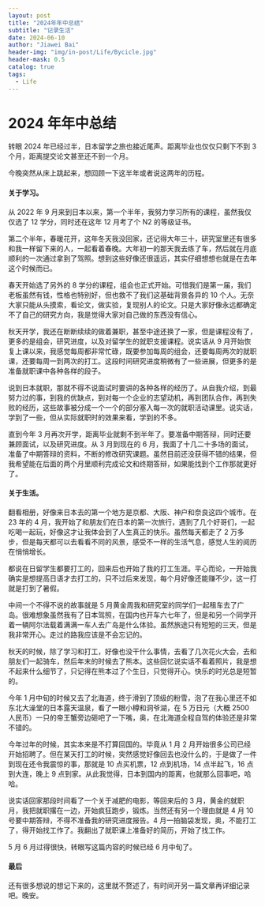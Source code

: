 ```yaml
---
layout: post
title: "2024年年中总结"
subtitle: "记录生活"
date: 2024-06-10
author: "Jiawei Bai"
header-img: "img/in-post/Life/Bycicle.jpg"
header-mask: 0.5
catalog: true
tags:
  - Life
---
```


# 2024 年年中总结

转眼 2024 年已经过半，日本留学之旅也接近尾声。距离毕业也仅仅只剩下不到 3 个月，距离提交论文甚至还不到一个月。

今晚突然从床上跳起来，想回顾一下这半年或者说这两年的历程。

#### 关于学习。

从 2022 年 9 月来到日本以来，第一个半年，我努力学习所有的课程，虽然我仅仅选了 12 学分，同时还在这年 12 月考了个 N2 的等级证书。

第二个半年，春暖花开，这年冬天我没回家，还记得大年三十，研究室里还有很多和我一样留下来的人，一起看着春晚。大年初一的那天我去练了车，然后就在月底顺利的一次通过拿到了驾照。想到这些好像还很遥远，其实仔细想想也就是在去年这个时候而已。

春天开始选了另外的 8 学分的课程，组会也正式开始。可惜我们是第一届，我们老板虽然有钱，性格也特别好，但也救不了我们这基础背景各异的 10 个人。无奈大家只能从头摸索，看论文，做实验，复现别人的论文。只是大家好像永远都确定不了自己的研究方向，我是觉得大家对自己做的东西没有信心。

秋天开学，我还在断断续续的做着兼职，甚至中途还换了一家，但是课程没有了，更多的是组会，研究进度，以及对留学生的就职支援课程。说实话从 9 月开始恢复上课以来，我感觉每周都非常忙碌，既要参加每周的组会，还要每周两次的就职课，还要每周一到两次的打工。这段时间研究进度稍微有了一些进展，但更多的是准备就职课中各种各样的段子。

说到日本就职，那就不得不说面试时要讲的各种各样的经历了。从自我介绍，到最努力过的事，到我的优缺点，到对每一个企业的志望动机，再到团队合作，再到失败的经历，这些故事被分成一个一个的部分塞入每一次的就职活动课里。说实话，学到了一些，但从实际就职时的效果来看，学到的不多。

直到今年 3 月再次开学，距离毕业就剩不到半年了。要准备中期答辩，同时还要兼顾面试，以及研究进度。从 3 月到现在的 6 月，我面了十几二十多场的面试，准备了中期答辩的资料，不断的修改研究课题。虽然目前还没获得不错的结果，但我希望能在后面的两个月里顺利完成论文和终期答辩，如果能找到个工作那就更好了。

#### 关于生活。

翻看相册，好像来日本去的第一个地方是京都、大阪、神户和奈良这四个城市。在 23 年的 4 月，我开始了和朋友们在日本的第一次旅行，遇到了几个好哥们，一起吃喝一起玩，好像这才让我体会到了人生真正的快乐。虽然每天都走了 2 万多步，但是每天都可以去看看不同的风景，感受不一样的生活气息，感觉人生的阅历在悄悄增长。

都说在日留学生都要打工的，回来后也开始了我的打工生涯。平心而论，一开始我确实是想提高日语才去打工的，只不过后来发现，每个月好像还能赚不少，这一打就是打到了暑假。

中间一个不得不说的故事就是 5 月黄金周我和研究室的同学们一起租车去了广岛。很难想象虽然我有了日本驾照，在国内也开车六七年了，但是和另一个同学开着一辆阿尔法载着满满一车人去广岛是什么体验。虽然旅途只有短短的三天，但是我非常开心。走过的路我应该是不会忘记的。

秋天的时候，除了学习和打工，好像也没干什么事情，去看了几次花火大会，去和朋友们一起骑车，然后年末的时候去了熊本。这些回忆说实话不看着照片，我是想不起来什么细节了，只记得在熊本过了个生日，只觉得开心。快乐的时光总是短暂的。

今年 1 月中旬的时候又去了北海道，终于滑到了顶级的粉雪，泡了在我心里还不如东北大澡堂的日本露天温泉，看了一眼小樽和洞爷湖，在 5 万日元（大概 2500 人民币）一只的帝王蟹旁边砸吧了一下嘴，奥，在北海道全程自驾的体验还是非常不错的。

今年过年的时候，其实本来是不打算回国的。毕竟从 1 月 2 月开始很多公司已经开始招聘了。但在某天打工的时候，突然感觉好像回去也没什么的，于是做了一件到现在还令我震惊的事，那就是 10 点买机票，12 点到机场，14 点半起飞，16 点到大连，晚上 9 点到家。从此我觉得，日本到国内的距离，也就那么回事吧，哈哈。

说实话回家那段时间看了一个关于减肥的电影，等回来后的 3 月，黄金的就职月，我把就职撂在一边，开始疯狂跑步，锻炼。当然还有另一个理由就是 4 月 10 号要中期答辩，不得不准备我的研究进度报告。4 月一拍脑袋发现，奥，不能打工了，得开始找工作了。我翻出了就职课上准备好的简历，开始了找工作。

5 月 6 月过得很快，转眼写这篇内容的时候已经 6 月中旬了。

#### 最后

还有很多想说的想记下来的，这里就不赘述了，有时间开另一篇文章再详细记录吧。晚安。
